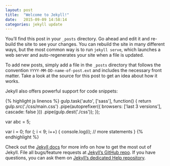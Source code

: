 ```yaml
---
layout: post
title:  "Welcome to Jekyll!"
date:   2015-09-09 14:58:14
categories: jekyll update
---
```

You’ll find this post in your `_posts` directory. Go ahead and edit it and re-build the site to see your changes. You can rebuild the site in many different ways, but the most common way is to run `jekyll serve`, which launches a web server and auto-regenerates your site when a file is updated.

To add new posts, simply add a file in the `_posts` directory that follows the convention `YYYY-MM-DD-name-of-post.ext` and includes the necessary front matter. Take a look at the source for this post to get an idea about how it works.

Jekyll also offers powerful support for code snippets:

{% highlight js linenos %}
gulp.task('auto', ['sass'], function() {
  return gulp.src('./css/main.css')
    .pipe(autoprefixer({
      browsers: ['last 3 versions'],
      cascade: false
    }))
    .pipe(gulp.dest('./css'));
});

var abc = 5;

var i = 0;
for (; i < 9; i++) {
    console.log(i);
    // more statements
}
{% endhighlight %}

Check out the [Jekyll docs][jekyll] for more info on how to get the most out of Jekyll. File all bugs/feature requests at [Jekyll’s GitHub repo][jekyll-gh]. If you have questions, you can ask them on [Jekyll’s dedicated Help repository][jekyll-help].

[jekyll]:      http://jekyllrb.com
[jekyll-gh]:   https://github.com/jekyll/jekyll
[jekyll-help]: https://github.com/jekyll/jekyll-help
